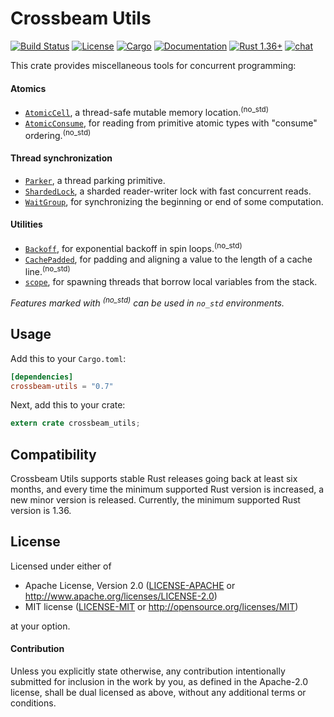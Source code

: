 # Crossbeam Utils

[![Build Status](https://travis-ci.org/crossbeam-rs/crossbeam.svg?branch=master)](
https://travis-ci.org/crossbeam-rs/crossbeam)
[![License](https://img.shields.io/badge/license-MIT%2FApache--2.0-blue.svg)](
https://github.com/crossbeam-rs/crossbeam-utils/tree/master/src)
[![Cargo](https://img.shields.io/crates/v/crossbeam-utils.svg)](
https://crates.io/crates/crossbeam-utils)
[![Documentation](https://docs.rs/crossbeam-utils/badge.svg)](
https://docs.rs/crossbeam-utils)
[![Rust 1.36+](https://img.shields.io/badge/rust-1.36+-lightgray.svg)](
https://www.rust-lang.org)
[![chat](https://img.shields.io/discord/569610676205781012.svg?logo=discord)](https://discord.gg/BBYwKq)

This crate provides miscellaneous tools for concurrent programming:

#### Atomics

* [`AtomicCell`], a thread-safe mutable memory location.<sup>(no_std)</sup>
* [`AtomicConsume`], for reading from primitive atomic types with "consume" ordering.<sup>(no_std)</sup>

#### Thread synchronization

* [`Parker`], a thread parking primitive.
* [`ShardedLock`], a sharded reader-writer lock with fast concurrent reads.
* [`WaitGroup`], for synchronizing the beginning or end of some computation.

#### Utilities

* [`Backoff`], for exponential backoff in spin loops.<sup>(no_std)</sup>
* [`CachePadded`], for padding and aligning a value to the length of a cache line.<sup>(no_std)</sup>
* [`scope`], for spawning threads that borrow local variables from the stack.

*Features marked with <sup>(no_std)</sup> can be used in `no_std` environments.*<br/>

[`AtomicCell`]: https://docs.rs/crossbeam-utils/*/crossbeam_utils/atomic/struct.AtomicCell.html
[`AtomicConsume`]: https://docs.rs/crossbeam-utils/*/crossbeam_utils/atomic/trait.AtomicConsume.html
[`Parker`]: https://docs.rs/crossbeam-utils/*/crossbeam_utils/sync/struct.Parker.html
[`ShardedLock`]: https://docs.rs/crossbeam-utils/*/crossbeam_utils/sync/struct.ShardedLock.html
[`WaitGroup`]: https://docs.rs/crossbeam-utils/*/crossbeam_utils/sync/struct.WaitGroup.html
[`Backoff`]: https://docs.rs/crossbeam-utils/*/crossbeam_utils/struct.Backoff.html
[`CachePadded`]: https://docs.rs/crossbeam-utils/*/crossbeam_utils/struct.CachePadded.html
[`scope`]: https://docs.rs/crossbeam-utils/*/crossbeam_utils/thread/fn.scope.html

## Usage

Add this to your `Cargo.toml`:

```toml
[dependencies]
crossbeam-utils = "0.7"
```

Next, add this to your crate:

```rust
extern crate crossbeam_utils;
```

## Compatibility

Crossbeam Utils supports stable Rust releases going back at least six months,
and every time the minimum supported Rust version is increased, a new minor
version is released. Currently, the minimum supported Rust version is 1.36.

## License

Licensed under either of

 * Apache License, Version 2.0 ([LICENSE-APACHE](LICENSE-APACHE) or http://www.apache.org/licenses/LICENSE-2.0)
 * MIT license ([LICENSE-MIT](LICENSE-MIT) or http://opensource.org/licenses/MIT)

at your option.

#### Contribution

Unless you explicitly state otherwise, any contribution intentionally submitted
for inclusion in the work by you, as defined in the Apache-2.0 license, shall be
dual licensed as above, without any additional terms or conditions.
